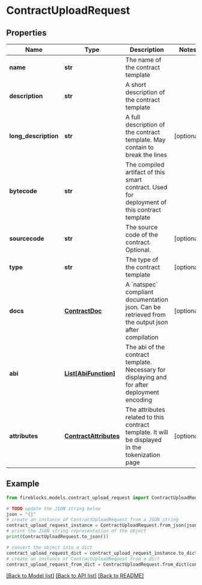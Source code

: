# ContractUploadRequest


## Properties

Name | Type | Description | Notes
------------ | ------------- | ------------- | -------------
**name** | **str** | The name of the contract template | 
**description** | **str** | A short description of the contract template | 
**long_description** | **str** | A full description of the contract template. May contain   to break the lines | [optional] 
**bytecode** | **str** | The compiled artifact of this smart contract. Used for deployment of this contract template | 
**sourcecode** | **str** | The source code of the contract. Optional. | [optional] 
**type** | **str** | The type of the contract template | [optional] 
**docs** | [**ContractDoc**](ContractDoc.md) | A &#x60;natspec&#x60; compliant documentation json. Can be retrieved from the output json after compilation | [optional] 
**abi** | [**List[AbiFunction]**](AbiFunction.md) | The abi of the contract template. Necessary for displaying and for after deployment encoding | 
**attributes** | [**ContractAttributes**](ContractAttributes.md) | The attributes related to this contract template. It will be displayed in the tokenization page | [optional] 

## Example

```python
from fireblocks.models.contract_upload_request import ContractUploadRequest

# TODO update the JSON string below
json = "{}"
# create an instance of ContractUploadRequest from a JSON string
contract_upload_request_instance = ContractUploadRequest.from_json(json)
# print the JSON string representation of the object
print(ContractUploadRequest.to_json())

# convert the object into a dict
contract_upload_request_dict = contract_upload_request_instance.to_dict()
# create an instance of ContractUploadRequest from a dict
contract_upload_request_from_dict = ContractUploadRequest.from_dict(contract_upload_request_dict)
```
[[Back to Model list]](../README.md#documentation-for-models) [[Back to API list]](../README.md#documentation-for-api-endpoints) [[Back to README]](../README.md)


